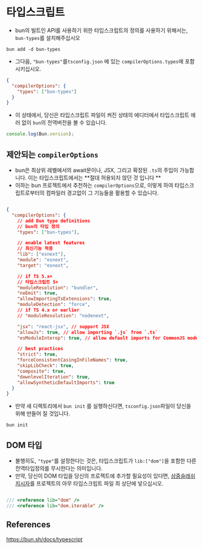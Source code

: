 # 타입스크립트
- bun의 빌트인 API를 사용하기 위한 타입스크립트의 정의를 사용하기 위해서는, `bun-types`를 설치해주십시오
```shell
bun add -d bun-types
```
- 그다음, `"bun-types"`를`tsconfig.json`
에 있는 `compilerOptions.types`에 포함시키십시오.

```json
{
  "compilerOptions": {
    "types": ["bun-types"]
  }
}
```
- 이 상태에서, 당신은 타입스크립트 파일이 켜진 상태의 에디터에서 타입스크립트 에러 없이 `bun`의 전역버전을 볼 수 있습니다.

```js
console.log(Bun.version);
```

## 제안되는 `compilerOptions`
- bun은 최상위 레벨에서의 await문이나, JSX, 그리고 확장된 `.ts`의 주입이 가능합니다. 이는 타입스크립트에서는 **절대 허용되지 않던 것 입니다
** 
- 이하는 bun 프로젝트에서 추천하는 `compilerOptions`으로, 이렇게 하여 타입스크립트로부터의 컴파일러 경고없이 그 기능들을 활용할 수 있습니다.

```json

{
  "compilerOptions": {
    // add Bun type definitions 
    // bun의 타입 정의
    "types": ["bun-types"],

    // enable latest features
    // 최신기능 적용
    "lib": ["esnext"],
    "module": "esnext",
    "target": "esnext",

    // if TS 5.x+
    // 타입스크립트 5+
    "moduleResolution": "bundler",
    "noEmit": true,
    "allowImportingTsExtensions": true,
    "moduleDetection": "force",
    // if TS 4.x or earlier 
    // "moduleResolution": "nodenext",

    "jsx": "react-jsx", // support JSX
    "allowJs": true, // allow importing `.js` from `.ts`
    "esModuleInterop": true, // allow default imports for CommonJS modules

    // best practices
    "strict": true,
    "forceConsistentCasingInFileNames": true,
    "skipLibCheck": true,
    "composite": true,
    "downlevelIteration": true,
    "allowSyntheticDefaultImports": true
  }
}
```
- 만약 새 디렉토리에서 `bun init` 를 실행하신다면, `tsconfig.json`파일이 당신을 위해 만들어 질 것입니다. 
```shell
bun init
```


## DOM 타입
- 불행히도, `"type"`를 설정한다는 것은, 타입스크립트가 `lib:["dom"]`을 포함한 
 다른 전역타입정의를 무시한다는 의미입니다.
- 만약, 당신이 DOM 타입을 당신의 프로젝트에 추가할 필요성이 있다면, [삼중슬래쉬 지시자](https://www.typescriptlang.org/docs/handbook/triple-slash-directives.html)를 프로젝트의 아무 타입스크립트 파일 최 상단에 넣으십시오.

```ts

/// <reference lib="dom" />
/// <reference lib="dom.iterable" />

```
## References
https://bun.sh/docs/typescript